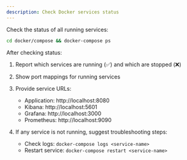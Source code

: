 ```yaml
---
description: Check Docker services status
---
```


Check the status of all running services:

```bash
cd docker/compose && docker-compose ps
```

After checking status:
1. Report which services are running (✅) and which are stopped (❌)
2. Show port mappings for running services
3. Provide service URLs:
   - Application: http://localhost:8080
   - Kibana: http://localhost:5601
   - Grafana: http://localhost:3000
   - Prometheus: http://localhost:9090

4. If any service is not running, suggest troubleshooting steps:
   - Check logs: `docker-compose logs <service-name>`
   - Restart service: `docker-compose restart <service-name>`